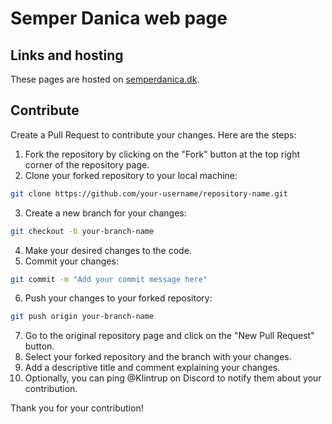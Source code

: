 # Semper Danica web page

## Links and hosting

These pages are hosted on [semperdanica.dk](https://www.semperdanica.dk).

## Contribute

Create a Pull Request to contribute your changes. Here are the steps:

1. Fork the repository by clicking on the "Fork" button at the top right corner of the repository page.
2. Clone your forked repository to your local machine:
  ```bash
  git clone https://github.com/your-username/repository-name.git
  ```
3. Create a new branch for your changes:
  ```bash
  git checkout -b your-branch-name
  ```
4. Make your desired changes to the code.
5. Commit your changes:
  ```bash
  git commit -m "Add your commit message here"
  ```
6. Push your changes to your forked repository:
  ```bash
  git push origin your-branch-name
  ```
7. Go to the original repository page and click on the "New Pull Request" button.
8. Select your forked repository and the branch with your changes.
9. Add a descriptive title and comment explaining your changes.
10. Optionally, you can ping @Klintrup on Discord to notify them about your contribution.

Thank you for your contribution!
